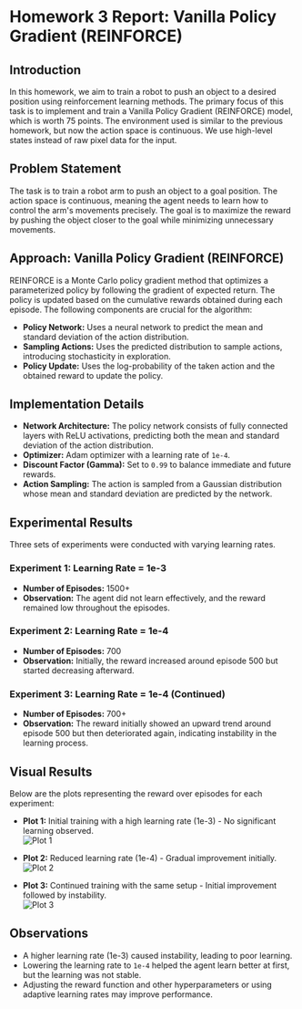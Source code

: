 # Homework 3 Report: Vanilla Policy Gradient (REINFORCE)

## Introduction

In this homework, we aim to train a robot to push an object to a desired position using reinforcement learning methods. The primary focus of this task is to implement and train a Vanilla Policy Gradient (REINFORCE) model, which is worth 75 points. The environment used is similar to the previous homework, but now the action space is continuous. We use high-level states instead of raw pixel data for the input.

## Problem Statement

The task is to train a robot arm to push an object to a goal position. The action space is continuous, meaning the agent needs to learn how to control the arm's movements precisely. The goal is to maximize the reward by pushing the object closer to the goal while minimizing unnecessary movements.

## Approach: Vanilla Policy Gradient (REINFORCE)

REINFORCE is a Monte Carlo policy gradient method that optimizes a parameterized policy by following the gradient of expected return. The policy is updated based on the cumulative rewards obtained during each episode. The following components are crucial for the algorithm:

- **Policy Network:** Uses a neural network to predict the mean and standard deviation of the action distribution.
- **Sampling Actions:** Uses the predicted distribution to sample actions, introducing stochasticity in exploration.
- **Policy Update:** Uses the log-probability of the taken action and the obtained reward to update the policy.

## Implementation Details

- **Network Architecture:** The policy network consists of fully connected layers with ReLU activations, predicting both the mean and standard deviation of the action distribution.
- **Optimizer:** Adam optimizer with a learning rate of `1e-4`.
- **Discount Factor (Gamma):** Set to `0.99` to balance immediate and future rewards.
- **Action Sampling:** The action is sampled from a Gaussian distribution whose mean and standard deviation are predicted by the network.

## Experimental Results

Three sets of experiments were conducted with varying learning rates.

### Experiment 1: Learning Rate = 1e-3

- **Number of Episodes:** 1500+
- **Observation:** The agent did not learn effectively, and the reward remained low throughout the episodes.

### Experiment 2: Learning Rate = 1e-4

- **Number of Episodes:** 700
- **Observation:** Initially, the reward increased around episode 500 but started decreasing afterward.

### Experiment 3: Learning Rate = 1e-4 (Continued)

- **Number of Episodes:** 700+
- **Observation:** The reward initially showed an upward trend around episode 500 but then deteriorated again, indicating instability in the learning process.

## Visual Results

Below are the plots representing the reward over episodes for each experiment:

- **Plot 1:** Initial training with a high learning rate (1e-3) - No significant learning observed.  
  ![Plot 1](total_reward_plot_2025-04-06_13-50-22.png)

- **Plot 2:** Reduced learning rate (1e-4) - Gradual improvement initially.  
  ![Plot 2](total_reward_plot_2025-04-06_19-30-30.png)

- **Plot 3:** Continued training with the same setup - Initial improvement followed by instability.  
  ![Plot 3](total_reward_plot_2025-04-06_21-10-32.png)

## Observations

- A higher learning rate (1e-3) caused instability, leading to poor learning.
- Lowering the learning rate to `1e-4` helped the agent learn better at first, but the learning was not stable.
- Adjusting the reward function and other hyperparameters or using adaptive learning rates may improve performance.
